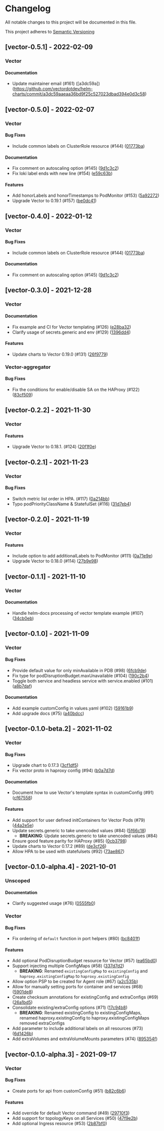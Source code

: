 # Changelog
All notable changes to this project will be documented in this file.

This project adheres to [Semantic Versioning](https://semver.org/spec/v2.0.0.html)

## [vector-0.5.1] - 2022-02-09

### Vector

#### Documentation

- Update maintainer email (#161) ([a3dc59a])(https://github.com/vectordotdev/helm-charts/commit/a3dc59aaeaa36bd9f25c527023dbad394e0d3c58)

## [vector-0.5.0] - 2022-02-07

### Vector

#### Bug Fixes

- Include common labels on ClusterRole resource (#144) ([01773ba](https://github.com/vectordotdev/helm-charts/commit/01773baf98257c056f42793bb5f4c136a2926d2a))

#### Documentation

- Fix comment on autoscaling option (#145) ([9d1c3c2](https://github.com/vectordotdev/helm-charts/commit/9d1c3c29575c14b8d2d1a85fe611332d96816d18))
- Fix loki label ends with new line (#154) ([e59c63b](https://github.com/vectordotdev/helm-charts/commit/e59c63be55aa0712aa6b9a35e3c5901d27593770))

#### Features

- Add honorLabels and honorTimestamps to PodMonitor (#153) ([5a92272](https://github.com/vectordotdev/helm-charts/commit/5a9227209d33efc513f5e282d076d8df438205c6))
- Upgrade Vector to 0.19.1 (#157) ([be0dc41](https://github.com/vectordotdev/helm-charts/commit/be0dc411693bd2001b443a1545d9fb810403feeb))

## [vector-0.4.0] - 2022-01-12

### Vector

#### Bug Fixes

- Include common labels on ClusterRole resource (#144) ([01773ba](https://github.com/vectordotdev/helm-charts/commit/01773baf98257c056f42793bb5f4c136a2926d2a))

#### Documentation

- Fix comment on autoscaling option (#145) ([9d1c3c2](https://github.com/vectordotdev/helm-charts/commit/9d1c3c29575c14b8d2d1a85fe611332d96816d18))

## [vector-0.3.0] - 2021-12-28

### Vector

#### Documentation

- Fix example and CI for Vector templating (#126) ([e28ba32](https://github.com/vectordotdev/helm-charts/commit/e28ba3284089d26359d7ea7e87918dc5b9b33257))
- Clarify usage of secrets.generic and env (#129) ([1396dd4](https://github.com/vectordotdev/helm-charts/commit/1396dd42309c8aeded6d20be2a2cc2b9c4e26d1b))

#### Features

- Update charts to Vector 0.19.0 (#131) ([26f9779](https://github.com/vectordotdev/helm-charts/commit/26f9779f49dfc67d76c6b33cfd126f2458a8dc20))

### Vector-aggregator

#### Bug Fixes

- Fix the conditions for enable/disable SA on the HAProxy (#122) ([83cf509](https://github.com/vectordotdev/helm-charts/commit/83cf5091825fbff872819251e00808befc41a331))

## [vector-0.2.2] - 2021-11-30

### Vector

#### Features

- Upgrade Vector to 0.18.1. (#124) ([20f1f0e](https://github.com/vectordotdev/helm-charts/commit/20f1f0e91ac9142d958f112022c9448b62cd46ce))

## [vector-0.2.1] - 2021-11-23

### Vector

#### Bug Fixes

- Switch metric list order in HPA. (#117) ([0a214bb](https://github.com/vectordotdev/helm-charts/commit/0a214bb9f49cf35d4c7d891becdecf84433b9e25))
- Typo podPriorityClassName & StatefulSet (#116) ([31d7eb4](https://github.com/vectordotdev/helm-charts/commit/31d7eb4154fc7ebd81573d6dcbf6de35cd303771))

## [vector-0.2.0] - 2021-11-19

### Vector

#### Features

- Include option to add additionalLabels to PodMonitor (#111) ([0a71e9e](https://github.com/vectordotdev/helm-charts/commit/0a71e9e653431c02ac0273e0b5556fbf1e5e8ded))
- Upgrade Vector to 0.18.0 (#114) ([27b9e98](https://github.com/vectordotdev/helm-charts/commit/27b9e9804a26893a84a46affa69b6f6738ba3b31))

## [vector-0.1.1] - 2021-11-10

### Vector

#### Documentation

- Handle helm-docs processing of vector template example (#107) ([34cb0eb](https://github.com/vectordotdev/helm-charts/commit/34cb0ebeecde276b67ee943a7559543434508930))

## [vector-0.1.0] - 2021-11-09

### Vector

#### Bug Fixes

- Provide default value for only minAvailable in PDB (#98) ([6fcb9de](https://github.com/vectordotdev/helm-charts/commit/6fcb9de045f2c0b0b01bf99082413b7574114ed1))
- Fix type for podDisruptionBudget.maxUnavailable (#104) ([190c2b4](https://github.com/vectordotdev/helm-charts/commit/190c2b437eaea344d037622d8dc5b129e60626d2))
- Toggle both service and headless service with service.enabled (#101) ([a8b7daf](https://github.com/vectordotdev/helm-charts/commit/a8b7dafa4fc6e9bc93ca3669ece7c666a398dc88))

#### Documentation

- Add example customConfig in values.yaml (#102) ([59161b9](https://github.com/vectordotdev/helm-charts/commit/59161b94b1540699c87d18b2eb27a7f8ad4a7adc))
- Add upgrade docs (#75) ([a40bdcc](https://github.com/vectordotdev/helm-charts/commit/a40bdcc5673e7bfe295bcf80690dbc73d6221f43))

## [vector-0.1.0-beta.2] - 2021-11-02

### Vector

#### Bug Fixes

- Upgrade chart to 0.17.3 ([3cf1df5](https://github.com/vectordotdev/helm-charts/commit/3cf1df50ddd16a0db13924c4412fef8d5cc0ffef))
- Fix vector proto in haproxy config (#94) ([b0a7d7d](https://github.com/vectordotdev/helm-charts/commit/b0a7d7d6e430c93376e498ce1653ac9a331d5e60))

#### Documentation

- Document how to use Vector's template syntax in customConfig (#91) ([cf67558](https://github.com/vectordotdev/helm-charts/commit/cf675581854210d128160bd787e9040a96809538))

#### Features

- Add support for user defined initContainers for Vector Pods (#79) ([44a2e5e](https://github.com/vectordotdev/helm-charts/commit/44a2e5ed0877a12a4906947926ea8d576174f006))
- Update secrets.generic to take unencoded values (#84) ([5f66c18](https://github.com/vectordotdev/helm-charts/commit/5f66c1865851894df9d682ffea688f2c95662cf7))
  - **BREAKING**: Update secrets.generic to take unencoded values (#84)
- Ensure good feature parity for HAProxy (#85) ([0cb3798](https://github.com/vectordotdev/helm-charts/commit/0cb379805e464f5dc3ba4180636ba05eefb935ca))
- Update charts to Vector 0.17.2 (#89) ([de3cf26](https://github.com/vectordotdev/helm-charts/commit/de3cf2663eee09360286c15ac8bd85a7f3a0dec2))
- Allow HPA to be used with statefulsets (#92) ([73ae867](https://github.com/vectordotdev/helm-charts/commit/73ae867c31397db64765792a87b2c67c07873919))

## [vector-0.1.0-alpha.4] - 2021-10-01

### Unscoped

#### Documentation

- Clarify suggested usage (#76) ([0555fb0](https://github.com/vectordotdev/helm-charts/commit/0555fb0d339cef1a1815203198102f6e5b0153e7))

### Vector

#### Bug Fixes

- Fix ordering of `default` function in port helpers (#80) ([bc8401f](https://github.com/vectordotdev/helm-charts/commit/bc8401fa449c70845f922c89aa5c6067ffbf23cc))

#### Features

- Add optional PodDisruptionBudget resource for Vector (#57) ([ea65bd0](https://github.com/vectordotdev/helm-charts/commit/ea65bd095cb876b29a747954fdaef28370d87a22))
- Support injecting multiple ConfigMaps (#58) ([337d7d2](https://github.com/vectordotdev/helm-charts/commit/337d7d231ee1d307987fe4945a37bfa6f44c5342))
  - **BREAKING**: Renamed `existingConfigMap` to `existingConfig` and `haproxy.existingConfigMap` to `haproxy.existingConfig`
- Allow option PSP to be created for Agent role (#67) ([a2c535b](https://github.com/vectordotdev/helm-charts/commit/a2c535be68f8fb57ab19e9f852e10312405c6a19))
- Allow for manually setting ports for container and services (#68) ([5901de8](https://github.com/vectordotdev/helm-charts/commit/5901de8e6e68aaff976105f3be59b89f06732c43))
- Create checksum annotations for existingConfig and extraConfigs (#69) ([26a1bd5](https://github.com/vectordotdev/helm-charts/commit/26a1bd52c70dc849ef69ba78f8a60dcde0092f5d))
- Consolidate existing/extraConfig options (#71) ([17c94b8](https://github.com/vectordotdev/helm-charts/commit/17c94b8cbf21e6b1f1dedf329f74f8b928be5d46))
  - **BREAKING**: Renamed existingConfig to existingConfigMaps, renamed haproxy.existingConfig to haproxy.existingConfigMaps removed extraConfigs
- Add parameter to include additional labels on all resources (#73) ([6d1426b](https://github.com/vectordotdev/helm-charts/commit/6d1426b89323d85dd6a9d698aaba550194ce21e4))
- Add extraVolumes and extraVolumeMounts parameters (#74) ([895354f](https://github.com/vectordotdev/helm-charts/commit/895354f4e3ef47a29b36d172187e350add40b535))

## [vector-0.1.0-alpha.3] - 2021-09-17

### Vector

#### Bug Fixes

- Create ports for api from customConfig (#51) ([b82c6b6](https://github.com/vectordotdev/helm-charts/commit/b82c6b62f1f73febbd5ec6ce787e829148f6ef22))

#### Features

- Add override for default Vector command (#49) ([29710f3](https://github.com/vectordotdev/helm-charts/commit/29710f33339f9a9645ffb21e045a391fc13ac335))
- Add support for topologyKeys on all Services (#50) ([47f9e2b](https://github.com/vectordotdev/helm-charts/commit/47f9e2b9ee482d073b99a353fa6d403787a935f6))
- Add optional Ingress resource (#53) ([2b87bf0](https://github.com/vectordotdev/helm-charts/commit/2b87bf01596bb7d4c2583deb4ba8d7a13cb4074f))

<!-- generated by git-cliff -->
